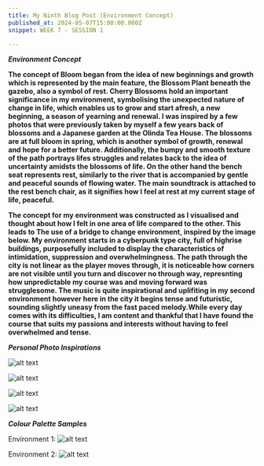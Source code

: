 ```yaml
---
title: My Ninth Blog Post (Environment Concept)
published_at: 2024-05-07T15:00:00.000Z
snippet: WEEK 7 - SESSION 1

---
```

_**Environment Concept**_

**The concept of Bloom began from the idea of new beginnings and growth which is represented by the main feature, the Blossom Plant beneath the gazebo, also a symbol of rest. Cherry Blossoms hold an important significance in my environment, symbolising the unexpected nature of change in life, which enables us to grow and start afresh, a new beginning, a season of yearning and renewal. I was inspired by a few photos that were previously taken by myself a few years back of blossoms and a Japanese garden at the Olinda Tea House. The blossoms are at full bloom in spring, which is another symbol of growth, renewal and hope for a better future. Additionally, the bumpy and smooth texture of the path portrays lifes struggles and relates back to the idea of uncertainty amidsts the blossoms of life. On the other hand the bench seat represents rest, similarly to the river that is accompanied by gentle and peaceful sounds of flowing water. The main soundtrack is attached to the rest bench chair, as it signifies how I feel at rest at my current stage of life, peaceful.**

**The concept for my environment was constructed as I visualised and thought about how I felt in one area of life compared to the other. This leads to The use of a bridge to change environment, inspired by the image below. My environment starts in a cyberpunk type city, full of highrise buildings, purposefully included to display the characteristics of intimidation, suppression and overwhelmingness. The path through the city is not linear as the player moves through, it is noticeable how corners are not visible until you turn and discover no through way, represnting how unpredictable my course was and moving forward was strugglesome. The music is quite inspirational and uplifiting in my second environment however here in the city it begins tense and futuristic, sounding slightly uneasy from the fast paced melody.While every day comes with its difficulties, I am content and thankful that I have found the course that suits my passions and interests without having to feel overwhelmed and tense.**

_**Personal Photo Inspirations**_

![alt text](/images/japanesebridge.jpg)

![alt text](/images/blossomflower.jpg)

![alt text](/images/city1.jpg)

![alt text](/images/city2.jpg)

_**Colour Palette Samples**_

Environment 1:
![alt text](/images/bloomcolourpalette2.png)

Environment 2:
![alt text](/images/bloomcolourpalette1.png)
<!-- **A written and/or visual breakdown of how your environment will change or evolve over the journey, and how this connects to your concept. This can include visual references such as your colour palette(s), inspiration, and so on.** -->                                                                                   




<!-- # This is h1

## This is h2

_underline_

**bold** -->
